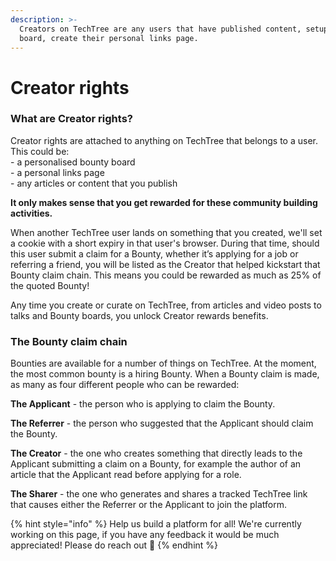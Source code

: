 ```yaml
---
description: >-
  Creators on TechTree are any users that have published content, setup a bounty
  board, create their personal links page.
---
```


# Creator rights

### What are Creator rights?

Creator rights are attached to anything on TechTree that belongs to a user. This could be:\
\- a personalised bounty board\
\- a personal links page \
\- any articles or content that you publish

**It only makes sense that you get rewarded for these community building activities.**

When another TechTree user lands on something that you created, we'll set a cookie with a short expiry in that user's browser. During that time, should this user submit a claim for a Bounty, whether it’s applying for a job or referring a friend, you will be listed as the Creator that helped kickstart that Bounty claim chain. This means you could be rewarded as much as 25% of the quoted Bounty!

Any time you create or curate on TechTree, from articles and video posts to talks and Bounty boards, you unlock Creator rewards benefits.

### The Bounty claim chain

Bounties are available for a number of things on TechTree. At the moment, the most common bounty is a hiring Bounty. When a Bounty claim is made, as many as four different people who can be rewarded:

**The Applicant** - the person who is applying to claim the Bounty.

**The Referrer** - the person who suggested that the Applicant should claim the Bounty.

**The Creator** - the one who creates something that directly leads to the Applicant submitting a claim on a Bounty, for example the author of an article that the Applicant read before applying for a role.&#x20;

**The Sharer** - the one who generates and shares a tracked TechTree link that causes either the Referrer or the Applicant to join the platform.

{% hint style="info" %}
Help us build a platform for all! We're currently working on this page, if you have any feedback it would be much appreciated! Please do reach out 👋
{% endhint %}

